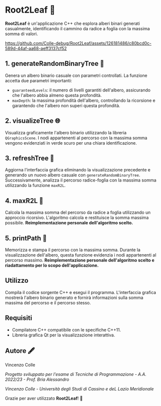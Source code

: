 # Root2Leaf 🌳

**Root2Leaf** è un'applicazione C++ che esplora alberi binari generati casualmente, identificando il cammino da radice a foglia con la massima somma di valori.



https://github.com/Colle-debug/Root2Leaf/assets/126181486/c80bcd0c-589d-44af-aa68-aeff3137cf52



## 1. generateRandomBinaryTree 🌱

Genera un albero binario casuale con parametri controllati. La funzione accetta due parametri importanti:
- `guaranteedLevels`: il numero di livelli garantiti dell'albero, assicurando che l'albero abbia almeno questa profondità.
- `maxDepth`: la massima profondità dell'albero, controllando la ricorsione e garantendo che l'albero non superi questa profondità.

## 2. visualizeTree 🌐

Visualizza graficamente l'albero binario utilizzando la libreria `QGraphicsScene`. I nodi appartenenti al percorso con la massima somma vengono evidenziati in verde scuro per una chiara identificazione.

## 3. refreshTree 🔄

Aggiorna l'interfaccia grafica eliminando la visualizzazione precedente e generando un nuovo albero casuale con `generateRandomBinaryTree`. Successivamente, analizza il percorso radice-foglia con la massima somma utilizzando la funzione `maxR2L`.

## 4. maxR2L 🚀

Calcola la massima somma del percorso da radice a foglia utilizzando un approccio ricorsivo. L'algoritmo calcola e restituisce la somma massima possibile.
**Reimplementazione personale dell'algoritmo scelto.**

## 5. printPath 📜

Memorizza e stampa il percorso con la massima somma. Durante la visualizzazione dell'albero, questa funzione evidenzia i nodi appartenenti al percorso massimo.
**Reimplementazione personale dell'algoritmo scelto e riadattamento per lo scopo dell'applicazione.**

## Utilizzo

Compila il codice sorgente C++ e esegui il programma. L'interfaccia grafica mostrerà l'albero binario generato e fornirà informazioni sulla somma massima del percorso e il percorso stesso.

## Requisiti

- Compilatore C++ compatibile con le specifiche C++11.
- Libreria grafica Qt per la visualizzazione interattiva.

## Autore 🖋️

Vincenzo Colle

                                                                                                          
 *Progetto sviluppato per l'esame di Tecniche di Programmazione - A.A. 2022/23 - Prof. Bria Alessandro*    
                                                                                                           
 *Vincenzo Colle - Università degli Studi di Cassino e deL Lazio Meridionale*                              
                                                                                                           
 Grazie per aver utilizzato **Root2Leaf**! 🌿                                                             

